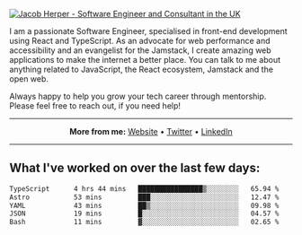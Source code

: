 [![Jacob Herper - Software Engineer and Consultant in the UK](https://res.cloudinary.com/jacobherper/image/upload/v1641506277/gh-image.png)](https://jacobherper.com/)

I am a passionate Software Engineer, specialised in front-end development using React and TypeScript. As an advocate for web performance and accessibility and an evangelist for the Jamstack, I create amazing web applications to make the internet a better place. You can talk to me about anything related to JavaScript, the React ecosystem, Jamstack and the open web.

Always happy to help you grow your tech career through mentorship. Please feel free to reach out, if you need help!

---

<p align="center">
  <strong>More from me:</strong> 
  <a href="https://jacobherper.com/">Website</a> •
  <a href="https://twitter.com/intent/follow?screen_name=jakeherp&tw_p=followbutton">Twitter</a> •
  <a href="https://www.linkedin.com/in/jacobherper/">LinkedIn</a>
</p>

---

## What I've worked on over the last few days:

<!--START_SECTION:waka-->

```txt
TypeScript      4 hrs 44 mins   ████████████████▒░░░░░░░░   65.94 %
Astro           53 mins         ███░░░░░░░░░░░░░░░░░░░░░░   12.47 %
YAML            43 mins         ██▒░░░░░░░░░░░░░░░░░░░░░░   09.98 %
JSON            19 mins         █░░░░░░░░░░░░░░░░░░░░░░░░   04.57 %
Bash            11 mins         ▓░░░░░░░░░░░░░░░░░░░░░░░░   02.65 %
```

<!--END_SECTION:waka-->
